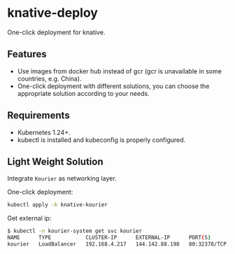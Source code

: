 # knative-deploy

One-click deployment for knative.

## Features

* Use images from docker hub instead of gcr (gcr is unavailable in some countries, e.g. China).
* One-click deployment with different solutions, you can choose the appropriate solution according to your needs.

## Requirements

* Kubernetes 1.24+.
* kubectl is installed and kubeconfig is properly configured.

## Light Weight Solution

Integrate `Kourier` as networking layer.

One-click deployment:

```bash
kubectl apply -k knative-kourier
```

Get external ip:

```bash
$ kubectl -n kourier-system get svc kourier
NAME      TYPE           CLUSTER-IP      EXTERNAL-IP      PORT(S)                      AGE
kourier   LoadBalancer   192.168.4.217   144.142.88.198   80:32378/TCP,443:32595/TCP   29m
```